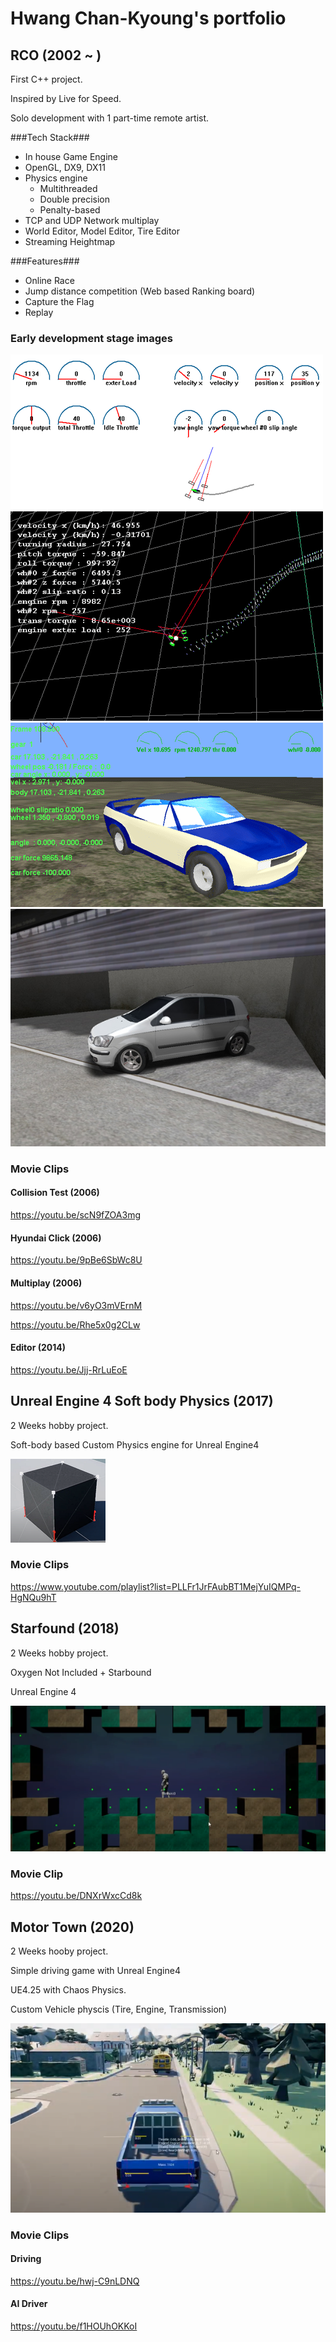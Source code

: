 # Hwang Chan-Kyoung's portfolio

## RCO (2002 ~ ) ##
First C++ project.

Inspired by Live for Speed.

Solo development with 1 part-time remote artist.

###Tech Stack###
* In house Game Engine
* OpenGL, DX9, DX11
* Physics engine
  * Multithreaded
  * Double precision
  * Penalty-based
* TCP and UDP Network multiplay
* World Editor, Model Editor, Tire Editor
* Streaming Heightmap

###Features###
* Online Race
* Jump distance competition (Web based Ranking board)
* Capture the Flag
* Replay

### Early development stage images ###
![GitHub Logo](/images/rco_001.gif)
![GitHub Logo](/images/rco_002.gif)
![GitHub Logo](/images/rco_003.gif)
![GitHub Logo](/images/rco_click.jpg)

### Movie Clips ###
#### Collision Test (2006) ####
https://youtu.be/scN9fZOA3mg
#### Hyundai Click (2006) ####
https://youtu.be/9pBe6SbWc8U
#### Multiplay (2006) ####
https://youtu.be/v6yO3mVErnM

https://youtu.be/Rhe5x0g2CLw
#### Editor (2014) ####
https://youtu.be/Jjj-RrLuEoE


## Unreal Engine 4 Soft body Physics (2017) ##
2 Weeks hobby project.

Soft-body based Custom Physics engine for Unreal Engine4

![GitHub Logo](/images/softbody.png)
### Movie Clips ###
https://www.youtube.com/playlist?list=PLLFr1JrFAubBT1MejYuIQMPq-HgNQu9hT

## Starfound (2018) ##
2 Weeks hobby project.

Oxygen Not Included + Starbound

Unreal Engine 4

![GitHub Logo](/images/starfound.png)
### Movie Clip ###
https://youtu.be/DNXrWxcCd8k

## Motor Town (2020) ##
2 Weeks hooby project.

Simple driving game with Unreal Engine4

UE4.25 with Chaos Physics.

Custom Vehicle physcis (Tire, Engine, Transmission)

![GitHub Logo](/images/motortown.png)
### Movie Clips ###
#### Driving ####
https://youtu.be/hwj-C9nLDNQ
#### AI Driver ####
https://youtu.be/f1HOUhOKKoI
